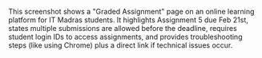 This screenshot shows a "Graded Assignment" page on an online learning platform for IT Madras students. It highlights Assignment 5 due Feb 21st, states multiple submissions are allowed before the deadline, requires student login IDs to access assignments, and provides troubleshooting steps (like using Chrome) plus a direct link if technical issues occur.